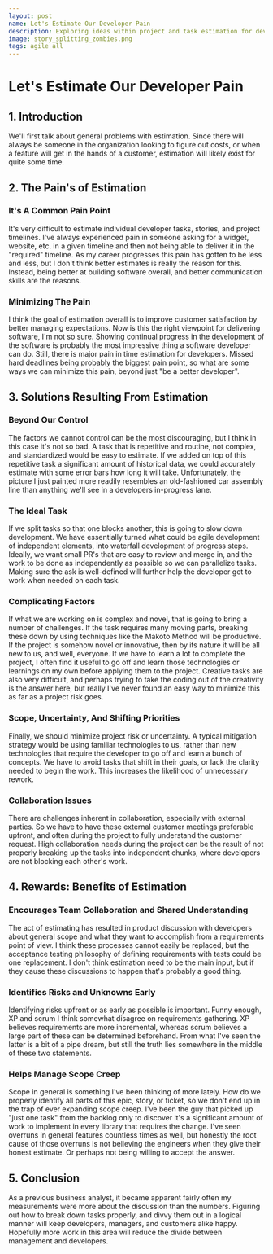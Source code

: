 ```yaml
---
layout: post
name: Let's Estimate Our Developer Pain
description: Exploring ideas within project and task estimation for development  
image: story_splitting_zombies.png
tags: agile all
---
```


# Let's Estimate Our Developer Pain

## 1. Introduction
We'll first talk about general problems with estimation. Since there will always be someone in the organization looking
to figure out costs, or when a feature will get in the hands of a customer, estimation will likely exist for quite some 
time. 

## 2. The Pain's of Estimation
### **It's A Common Pain Point**
It's very difficult to estimate individual developer tasks, stories, and project timelines. I've always experienced pain
in someone asking for a widget, website, etc. in a given timeline and then not being able to deliver it in the "required"
timeline. As my career progresses this pain has gotten to be less and less, but I don't think better estimates is really
the reason for this. Instead, being better at building software overall, and better communication skills are the reasons.

### **Minimizing The Pain**
I think the goal of estimation overall is to improve customer satisfaction by better managing expectations. Now is this
the right viewpoint for delivering software, I'm not so sure. Showing continual progress in the development of the software
is probably the most impressive thing a software developer can do. Still, there is major pain in time estimation for developers.
Missed hard deadlines being probably the biggest pain point, so what are some ways we can minimize this pain, beyond just
"be a better developer".

## 3. Solutions Resulting From Estimation 
### **Beyond Our Control**
The factors we cannot control can be the most discouraging, but I think in this case it's not so bad. A task that is 
repetitive and routine, not complex, and standardized would be easy to estimate. If we added on top of this 
repetitive task a significant amount of historical data, we could accurately estimate with some error bars how long it 
will take. Unfortunately, the picture I just painted more readily resembles an old-fashioned car assembly line than 
anything we'll see in a developers in-progress lane. 

### **The Ideal Task**
If we split tasks so that one blocks another, this is going to slow down development. We have essentially turned what
could be agile development of independent elements, into waterfall development of progress steps. Ideally, we want small
PR's that are easy to review and merge in, and the work to be done as independently as possible so we can parallelize tasks. 
Making sure the ask is well-defined will further help the developer get to work when needed on each task.

### **Complicating Factors**
If what we are working on is complex and novel, that is going to bring a number of challenges. If the task requires many
moving parts, breaking these down by using techniques like the Makoto Method will be productive. If the project is somehow
novel or innovative, then by its nature it will be all new to us, and well, everyone. If we have to learn a lot to complete
the project, I often find it useful to go off and learn those technologies or learnings on my own before applying them
to the project. Creative tasks are also very difficult, and perhaps trying to take the coding out of the creativity is the answer
here, but really I've never found an easy way to minimize this as far as a project risk goes. 

### **Scope, Uncertainty, And Shifting Priorities**
Finally, we should minimize project risk or uncertainty. A typical mitigation strategy would be using familiar technologies 
to us, rather than new technologies that require the developer to go off and learn a bunch of concepts. We have to avoid 
tasks that shift in their goals, or lack the clarity needed to begin the work. This increases the likelihood of unnecessary 
rework. 

### **Collaboration Issues**
There are challenges inherent in collaboration, especially with external parties. So we have to have these external customer
meetings preferable upfront, and often during the project to fully understand the customer request. High collaboration needs
during the project can be the result of not properly breaking up the tasks into independent chunks, where developers are
not blocking each other's work.

## 4. Rewards: Benefits of Estimation
### **Encourages Team Collaboration and Shared Understanding**
The act of estimating has resulted in product discussion with developers about general scope and what they want to
accomplish from a requirements point of view. I think these processes cannot easily be replaced, but the acceptance testing
philosophy of defining requirements with tests could be one replacement. I don't think estimation need to be the main
input, but if they cause these discussions to happen that's probably a good thing.

### **Identifies Risks and Unknowns Early**
Identifying risks upfront or as early as possible is important. Funny enough, XP and scrum I think somewhat disagree on
requirements gathering. XP believes requirements are more incremental, whereas scrum believes a large part of these can
be determined beforehand. From what I've seen the latter is a bit of a pipe dream, but still the truth lies somewhere in
the middle of these two statements.

### **Helps Manage Scope Creep**
Scope in general is something I've been thinking of more lately. How do we properly identify all parts of this epic,
story, or ticket, so we don't end up in the trap of ever expanding scope creep. I've been the guy that picked up "just one task"
from the backlog only to discover it's a significant amount of work to implement in every library that requires the change.
I've seen overruns in general features countless times as well, but honestly the root cause of those overruns is not believing
the engineers when they give their honest estimate. Or perhaps not being willing to accept the answer.

## 5. Conclusion

As a previous business analyst, it became apparent fairly often my measurements were more about the discussion than the
numbers. Figuring out how to break down tasks properly, and divvy them out in a logical manner will keep developers, managers,
and customers alike happy. Hopefully more work in this area will reduce the divide between management and developers.
